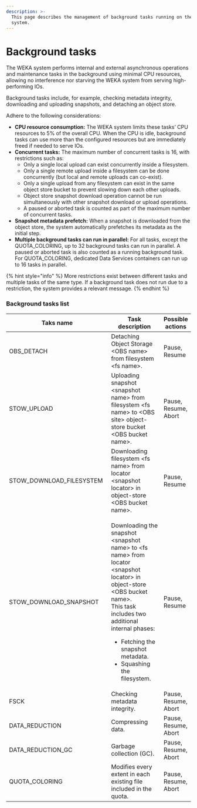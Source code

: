 ```yaml
---
description: >-
  This page describes the management of background tasks running on the WEKA
  system.‌
---
```


# Background tasks

The WEKA system performs internal and external asynchronous operations and maintenance tasks in the background using minimal CPU resources, allowing no interference nor starving the WEKA system from serving high-performing IOs.‌

Background tasks include, for example, checking metadata integrity, downloading and uploading snapshots, and detaching an object store.

Adhere to the following considerations:

* **CPU resource consumption:** The WEKA system limits these tasks’ CPU resources to 5% of the overall CPU. When the CPU is idle, background tasks can use more than the configured resources but are immediately freed if needed to serve IOs.
* **Concurrent tasks:** The maximum number of concurrent tasks is 16, with restrictions such as:
  * Only a single local upload can exist concurrently inside a filesystem.
  * Only a single remote upload inside a filesystem can be done concurrently (but local and remote uploads can co-exist).
  * Only a single upload from any filesystem can exist in the same object store bucket to prevent slowing down each other uploads.
  * Object store snapshot download operation cannot be run simultaneously with other snapshot download or upload operations.
  * A paused or aborted task is counted as part of the maximum number of concurrent tasks.
* **Snapshot metadata prefetch:** When a snapshot is downloaded from the object store, the system automatically prefetches its metadata as the initial step.
* **Multiple background tasks can run in parallel:** For all tasks, except the QUOTA\_COLORING, up to 32 background tasks can run in parallel. A paused or aborted task is also counted as a running background task. For QUOTA\_COLORING, dedicated Data Services containers can run up to 16 tasks in parallel.

{% hint style="info" %}
More restrictions exist between different tasks and multiple tasks of the same type. If a background task does not run due to a restriction, the system provides a relevant message.
{% endhint %}

### Background tasks list <a href="#managing-background-tasks" id="managing-background-tasks"></a>

<table><thead><tr><th width="317.3333333333333">Taks name</th><th width="279">Task description</th><th>Possible actions</th></tr></thead><tbody><tr><td>OBS_DETACH</td><td>Detaching Object Storage &#x3C;OBS name> from filesystem &#x3C;fs name>.</td><td>Pause, Resume</td></tr><tr><td>STOW_UPLOAD</td><td>Uploading snapshot &#x3C;snapshot name> from filesystem &#x3C;fs name> to &#x3C;OBS site> object-store bucket &#x3C;OBS bucket name>.</td><td>Pause, Resume, Abort</td></tr><tr><td>STOW_DOWNLOAD_FILESYSTEM</td><td>Downloading filesystem &#x3C;fs name> from locator &#x3C;snapshot locator> in object-store &#x3C;OBS bucket name>.</td><td>Pause, Resume</td></tr><tr><td>STOW_DOWNLOAD_SNAPSHOT</td><td><p>Downloading the snapshot &#x3C;snapshot name> to &#x3C;fs name> from locator &#x3C;snapshot locator> in object-store &#x3C;OBS bucket name>.<br>This task includes two additional internal phases:</p><ul><li>Fetching the snapshot metadata.</li><li>Squashing the filesystem.</li></ul></td><td>Pause, Resume</td></tr><tr><td>FSCK</td><td>Checking metadata integrity.</td><td>Pause, Resume, Abort</td></tr><tr><td>DATA_REDUCTION</td><td>Compressing data.</td><td>Pause, Resume, Abort</td></tr><tr><td>DATA_REDUCTION_GC</td><td>Garbage collection (GC).</td><td>Pause, Resume, Abort</td></tr><tr><td>QUOTA_COLORING</td><td>Modifies every extent in each existing file included in the quota.</td><td>Pause, Resume, Abort</td></tr></tbody></table>
